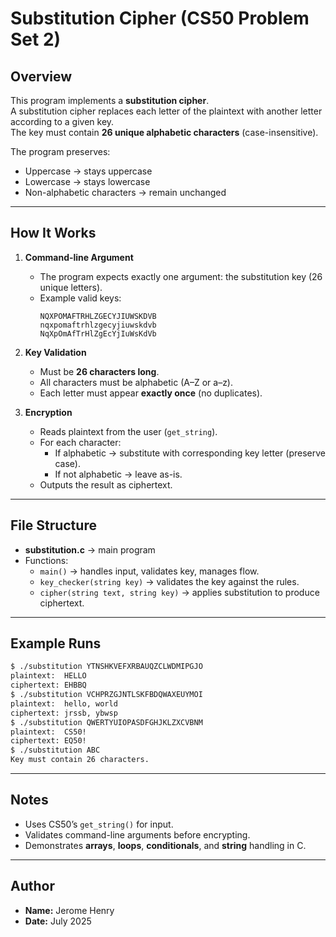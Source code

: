 # Substitution Cipher (CS50 Problem Set 2)

## Overview
This program implements a **substitution cipher**.  
A substitution cipher replaces each letter of the plaintext with another letter according to a given key.  
The key must contain **26 unique alphabetic characters** (case-insensitive).  

The program preserves:
- Uppercase → stays uppercase  
- Lowercase → stays lowercase  
- Non-alphabetic characters → remain unchanged  

---

## How It Works

1. **Command-line Argument**
   - The program expects exactly one argument: the substitution key (26 unique letters).
   - Example valid keys:  
     ```
     NQXPOMAFTRHLZGECYJIUWSKDVB
     nqxpomaftrhlzgecyjiuwskdvb
     NqXpOmAfTrHlZgEcYjIuWsKdVb
     ```

2. **Key Validation**
   - Must be **26 characters long**.  
   - All characters must be alphabetic (A–Z or a–z).  
   - Each letter must appear **exactly once** (no duplicates).  

3. **Encryption**
   - Reads plaintext from the user (`get_string`).  
   - For each character:
     - If alphabetic → substitute with corresponding key letter (preserve case).  
     - If not alphabetic → leave as-is.  
   - Outputs the result as ciphertext.  

---

## File Structure
- **substitution.c** → main program
- Functions:
  - `main()` → handles input, validates key, manages flow.
  - `key_checker(string key)` → validates the key against the rules.
  - `cipher(string text, string key)` → applies substitution to produce ciphertext.

---

## Example Runs

```bash
$ ./substitution YTNSHKVEFXRBAUQZCLWDMIPGJO
plaintext:  HELLO
ciphertext: EHBBQ
$ ./substitution VCHPRZGJNTLSKFBDQWAXEUYMOI
plaintext:  hello, world
ciphertext: jrssb, ybwsp
$ ./substitution QWERTYUIOPASDFGHJKLZXCVBNM
plaintext:  CS50!
ciphertext: EQ50!
$ ./substitution ABC
Key must contain 26 characters.
```

---

## Notes
- Uses CS50’s `get_string()` for input.
- Validates command-line arguments before encrypting.
- Demonstrates **arrays**, **loops**, **conditionals**, and **string** handling in C.

---

## Author
- **Name:** Jerome Henry
- **Date:** July 2025